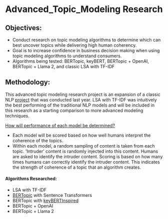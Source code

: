 # Advanced_Topic_Modeling Research

## Objectives: 
- Conduct research on topic modeling algorithms to determine which can best uncover topics while delivering high human coherency. 
- Goal is to increase confidence in business decision making when using topic modeling algorithms to understand consumers. 
- Algorithms being tested: BERTopic, keyBERT, BERTopic + OpenAI, BERTopic + Llama 2, and classic LSA with TF-IDF

## Methodology:
This advanced topic modeling research project is an expansion of a classic NLP [project](https://github.com/Jenni-Hawk/NLP_TopicModeling/blob/main/NLP_Presentation.pdf) that was conducted last year. LSA with TF-IDF was intuitively the best performing of the traditional NLP models and will be included in this research as a starting comparison to more advanced modeling techniques. 

<ins>How will performance of each model be determined?</ins>
- Each model will be scored based on how well humans interpret the coherence of the topics.
- Within each model, a random sampling of content is taken from each topic. 'Intruder' content is randomly injected into this content. Humans are asked to identify the intruder content. Scoring is based on how many times humans can correctly identify the intruder content. This indicates the strength of coherence of a topic that an algorithm creates.   

#### Algorithms Researched:
- LSA with TF-IDF  
- [BERTopic](https://maartengr.github.io/BERTopic/algorithm/algorithm.html#visual-overview) with Sentence Transformers 
- BERTopic with [keyBERTInspired](https://maartengr.github.io/BERTopic/api/representation/keybert.html#bertopic.representation._keybert.KeyBERTInspired.__init__) 
- BERTopic + OpenAI
- BERTopic + Llama 2 



